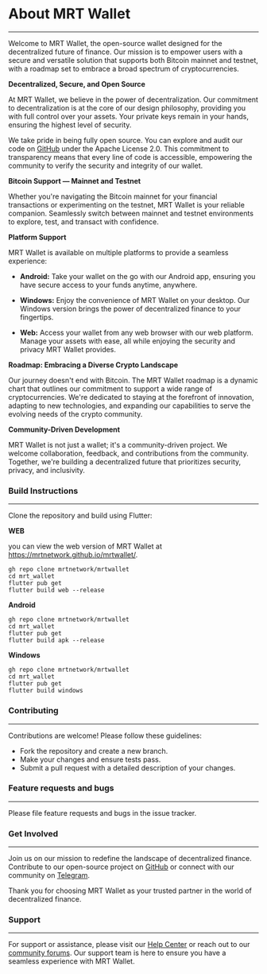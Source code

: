# About MRT Wallet
---

Welcome to MRT Wallet, the open-source wallet designed for the decentralized future of finance. Our mission is to empower users with a secure and versatile solution that supports both Bitcoin mainnet and testnet, with a roadmap set to embrace a broad spectrum of cryptocurrencies.

**Decentralized, Secure, and Open Source**

At MRT Wallet, we believe in the power of decentralization. Our commitment to decentralization is at the core of our design philosophy, providing you with full control over your assets. Your private keys remain in your hands, ensuring the highest level of security.

We take pride in being fully open source. You can explore and audit our code on [GitHub](https://github.com/mrtnetwork/mrtwallet) under the Apache License 2.0. This commitment to transparency means that every line of code is accessible, empowering the community to verify the security and integrity of our wallet.

**Bitcoin Support — Mainnet and Testnet**

Whether you're navigating the Bitcoin mainnet for your financial transactions or experimenting on the testnet, MRT Wallet is your reliable companion. Seamlessly switch between mainnet and testnet environments to explore, test, and transact with confidence.

**Platform Support**

MRT Wallet is available on multiple platforms to provide a seamless experience:

- **Android:** Take your wallet on the go with our Android app, ensuring you have secure access to your funds anytime, anywhere.

- **Windows:** Enjoy the convenience of MRT Wallet on your desktop. Our Windows version brings the power of decentralized finance to your fingertips.

- **Web:** Access your wallet from any web browser with our web platform. Manage your assets with ease, all while enjoying the security and privacy MRT Wallet provides.

**Roadmap: Embracing a Diverse Crypto Landscape**

Our journey doesn't end with Bitcoin. The MRT Wallet roadmap is a dynamic chart that outlines our commitment to support a wide range of cryptocurrencies. We're dedicated to staying at the forefront of innovation, adapting to new technologies, and expanding our capabilities to serve the evolving needs of the crypto community.

**Community-Driven Development**

MRT Wallet is not just a wallet; it's a community-driven project. We welcome collaboration, feedback, and contributions from the community. Together, we're building a decentralized future that prioritizes security, privacy, and inclusivity.

### Build Instructions
---

Clone the repository and build using Flutter:

**WEB**

 you can view the web version of MRT Wallet at https://mrtnetwork.github.io/mrtwallet/.

```
gh repo clone mrtnetwork/mrtwallet
cd mrt_wallet
flutter pub get
flutter build web --release
```

**Android**
```
gh repo clone mrtnetwork/mrtwallet
cd mrt_wallet
flutter pub get
flutter build apk --release
```

**Windows**
```
gh repo clone mrtnetwork/mrtwallet
cd mrt_wallet
flutter pub get
flutter build windows
```


### Contributing
---

Contributions are welcome! Please follow these guidelines:
 - Fork the repository and create a new branch.
 - Make your changes and ensure tests pass.
 - Submit a pull request with a detailed description of your changes.

### Feature requests and bugs
---

Please file feature requests and bugs in the issue tracker.

### Get Involved
---

Join us on our mission to redefine the landscape of decentralized finance. Contribute to our open-source project on [GitHub](https://github.com/mrtnetwork/mrtwallet) or connect with our community on [Telegram](https://t.me/blockchain_web3_solidity).

Thank you for choosing MRT Wallet as your trusted partner in the world of decentralized finance.


### Support
---

For support or assistance, please visit our [Help Center](https://github.com/mrtnetwork/mrtwallet) or reach out to our [community forums](https://github.com/mrtnetwork/mrtwallet). Our support team is here to ensure you have a seamless experience with MRT Wallet.
